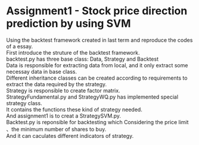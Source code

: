 # Assignment1 - Stock price direction prediction by using SVM
Using the backtest framework created in last term and reproduce the codes of a essay.  
First introduce the struture of the backtest framework.  
backtest.py has three base class: Data, Strategy and Backtest   
Data is responsible for extracting data from local, and it only extract some necessay data in base class.  
Different inheritance classes can be created according to requirements to extract the data required by the strategy.  
Strategy is responsible to create factor matrix.  
StrategyFundamental.py and StrategyWQ.py has implemented special strategy class.  
It contains the functions these kind of strategy needed.  
And assignment1 is to creat a StrategySVM.py.  
Backtest.py is reponsible for backtesting which Considering the price limit 、the minimum number of shares to buy.  
And it can caculates different indicators of strategy.  
